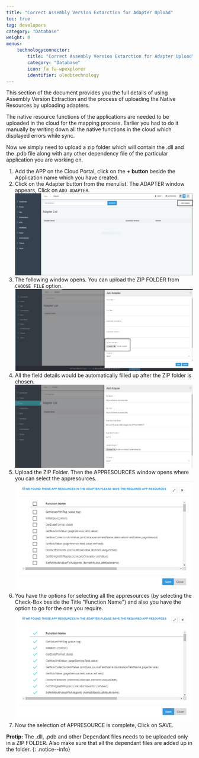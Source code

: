 ```yaml
---
title: "Correct Assembly Version Extarction for Adapter Upload"
toc: true
tag: developers
category: "Database"
weight: 8
menus: 
    technologyconnector:
        title: "Correct Assembly Version Extarction for Adapter Upload"
        category: "Database"
        icon: fa fa-wpexplorer
        identifier: oledbtechnology
---
```


This section of the document provides you the full details of using Assembly Version Extraction 
and the process of uploading the Native Resources by uploading adapters.

The native resource functions of the applications are needed to be uploaded in the cloud for the 
mapping process. Earlier you had to do it manually by writing down all the native functions in 
the cloud which displayed errors while sync. 

Now we simply need to upload a zip folder which will contain the .dll and the .pdb file along 
with any other dependency file of the particular application you are working on.


1. Add the APP on the Cloud Portal, click on the **+ button** beside the Application name which you have created.
2. Click on the Adapter button  from the menulist. The ADAPTER window appears, Click on `ADD ADAPTER`.
![AddAdapter](/staticfiles/connectors/media/technology-connector/AddAdapter.png)
3. The following window opens. You can upload the ZIP FOLDER from `CHOOSE FILE` option.
![ChooseFiles_AddAdapter](/staticfiles/connectors/media/technology-connector/ChooseFiles_AddAdapter.png)
4. All the field details would be automatically filled up after the ZIP folder is chosen.
![ChooseFiles_AddAdapter1](/staticfiles/connectors/media/technology-connector/ChooseFiles_AddAdapter1.png)
5. Upload the ZIP Folder. Then the APPRESOURCES window opens where you can select the appresources.
![AppResources_AddAdapter](/staticfiles/connectors/media/technology-connector/AppResources_AddAdapter.png)
6. You have the options for selecting all the appresources (by selecting the Check-Box beside the Title "Function Name") 
   and also you have the option to go for the one you require.
![Save_AppResources](/staticfiles/connectors/media/technology-connector/Save_AppResources.png)
7.  Now the selection of APPRESOURCE is complete, Click on SAVE.


**Protip:** The .dll, .pdb and other Dependant files needs to be uploaded only in a ZIP FOLDER. Also make sure that all the dependant files are added up in the folder.
{: .notice--info}